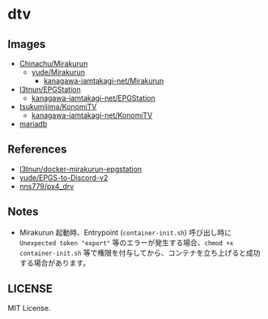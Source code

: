 # dtv

## Images
- [Chinachu/Mirakurun](https://github.com/Chinachu/Mirakurun)
    - [yude/Mirakurun](https://github.com/yude/Mirakurun)
        - [kanagawa-iamtakagi-net/Mirakurun](https://github.com/kanagawa-iamtakagi-net/Mirakurun)
- [l3tnun/EPGStation](https://github.com/l3tnun/EPGStation)
    - [kanagawa-iamtakagi-net/EPGStation](https://github.com/kanagawa-iamtakagi-net/EPGStation)
- [tsukumijima/KonomiTV](https://github.com/tsukumijima/KonomiTV)
    - [kanagawa-iamtakagi-net/KonomiTV](https://github.com/kanagawa-iamtakagi-net/KonomiTV)
- [mariadb](https://hub.docker.com/_/mariadb)

## References
- [l3tnun/docker-mirakurun-epgstation](https://github.com/l3tnun/docker-mirakurun-epgstation)
- [yude/EPGS-to-Discord-v2](https://github.com/yude/EPGS-to-Discord-v2)
- [nns779/px4_drv](https://github.com/nns779/px4_drv)

## Notes
- Mirakurun 起動時、Entrypoint (`container-init.sh`) 呼び出し時に `Unexpected token "export"` 等のエラーが発生する場合、`chmod +x container-init.sh` 等で権限を付与してから、コンテナを立ち上げると成功する場合があります。

## LICENSE
MIT License.